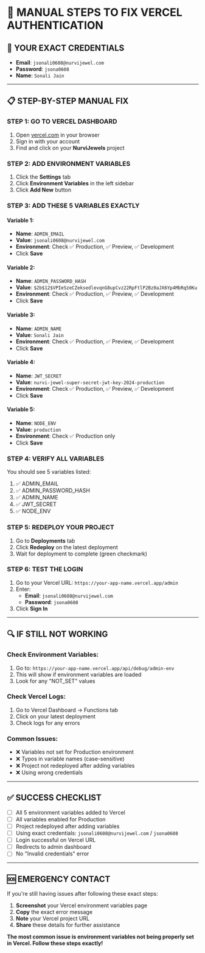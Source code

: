 # 🚨 **MANUAL STEPS TO FIX VERCEL AUTHENTICATION**

## 🎯 **YOUR EXACT CREDENTIALS**
- **Email**: `jsonali0608@nurvijewel.com`
- **Password**: `jsona0608`
- **Name**: `Sonali Jain`

---

## 📋 **STEP-BY-STEP MANUAL FIX**

### **STEP 1: GO TO VERCEL DASHBOARD**
1. Open [vercel.com](https://vercel.com) in your browser
2. Sign in with your account
3. Find and click on your **NurviJewels** project

### **STEP 2: ADD ENVIRONMENT VARIABLES**
1. Click the **Settings** tab
2. Click **Environment Variables** in the left sidebar
3. Click **Add New** button

### **STEP 3: ADD THESE 5 VARIABLES EXACTLY**

#### **Variable 1:**
- **Name**: `ADMIN_EMAIL`
- **Value**: `jsonali0608@nurvijewel.com`
- **Environment**: Check ✅ Production, ✅ Preview, ✅ Development
- Click **Save**

#### **Variable 2:**
- **Name**: `ADMIN_PASSWORD_HASH`
- **Value**: `$2b$12$VPIeSzeCZeksedlevqnG8upCvz22RpFtlP2Bz0aJX6Yp4MbRq50Ku`
- **Environment**: Check ✅ Production, ✅ Preview, ✅ Development
- Click **Save**

#### **Variable 3:**
- **Name**: `ADMIN_NAME`
- **Value**: `Sonali Jain`
- **Environment**: Check ✅ Production, ✅ Preview, ✅ Development
- Click **Save**

#### **Variable 4:**
- **Name**: `JWT_SECRET`
- **Value**: `nurvi-jewel-super-secret-jwt-key-2024-production`
- **Environment**: Check ✅ Production, ✅ Preview, ✅ Development
- Click **Save**

#### **Variable 5:**
- **Name**: `NODE_ENV`
- **Value**: `production`
- **Environment**: Check ✅ Production only
- Click **Save**

### **STEP 4: VERIFY ALL VARIABLES**
You should see 5 variables listed:
1. ✅ ADMIN_EMAIL
2. ✅ ADMIN_PASSWORD_HASH
3. ✅ ADMIN_NAME
4. ✅ JWT_SECRET
5. ✅ NODE_ENV

### **STEP 5: REDEPLOY YOUR PROJECT**
1. Go to **Deployments** tab
2. Click **Redeploy** on the latest deployment
3. Wait for deployment to complete (green checkmark)

### **STEP 6: TEST THE LOGIN**
1. Go to your Vercel URL: `https://your-app-name.vercel.app/admin`
2. Enter:
   - **Email**: `jsonali0608@nurvijewel.com`
   - **Password**: `jsona0608`
3. Click **Sign In**

---

## 🔍 **IF STILL NOT WORKING**

### **Check Environment Variables:**
1. Go to: `https://your-app-name.vercel.app/api/debug/admin-env`
2. This will show if environment variables are loaded
3. Look for any "NOT_SET" values

### **Check Vercel Logs:**
1. Go to Vercel Dashboard → Functions tab
2. Click on your latest deployment
3. Check logs for any errors

### **Common Issues:**
- ❌ Variables not set for Production environment
- ❌ Typos in variable names (case-sensitive)
- ❌ Project not redeployed after adding variables
- ❌ Using wrong credentials

---

## ✅ **SUCCESS CHECKLIST**

- [ ] All 5 environment variables added to Vercel
- [ ] All variables enabled for Production
- [ ] Project redeployed after adding variables
- [ ] Using exact credentials: `jsonali0608@nurvijewel.com` / `jsona0608`
- [ ] Login successful on Vercel URL
- [ ] Redirects to admin dashboard
- [ ] No "Invalid credentials" error

---

## 🆘 **EMERGENCY CONTACT**

If you're still having issues after following these exact steps:

1. **Screenshot** your Vercel environment variables page
2. **Copy** the exact error message
3. **Note** your Vercel project URL
4. **Share** these details for further assistance

**The most common issue is environment variables not being properly set in Vercel. Follow these steps exactly!**
